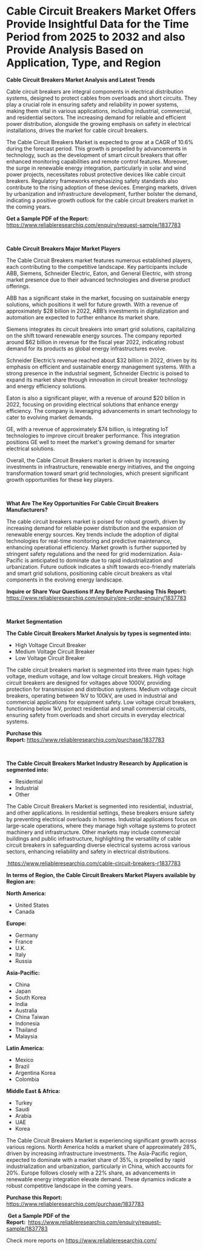 <p><h1>Cable Circuit Breakers Market Offers Provide Insightful Data for the Time Period from 2025 to 2032 and also Provide Analysis Based on Application, Type, and Region</h1></p><p><strong>Cable Circuit Breakers Market Analysis and Latest Trends</strong></p>
<p><p>Cable circuit breakers are integral components in electrical distribution systems, designed to protect cables from overloads and short circuits. They play a crucial role in ensuring safety and reliability in power systems, making them vital in various applications, including industrial, commercial, and residential sectors. The increasing demand for reliable and efficient power distribution, alongside the growing emphasis on safety in electrical installations, drives the market for cable circuit breakers.</p><p>The Cable Circuit Breakers Market is expected to grow at a CAGR of 10.6% during the forecast period. This growth is propelled by advancements in technology, such as the development of smart circuit breakers that offer enhanced monitoring capabilities and remote control features. Moreover, the surge in renewable energy integration, particularly in solar and wind power projects, necessitates robust protective devices like cable circuit breakers. Regulatory frameworks emphasizing safety standards also contribute to the rising adoption of these devices. Emerging markets, driven by urbanization and infrastructure development, further bolster the demand, indicating a positive growth outlook for the cable circuit breakers market in the coming years.</p></p>
<p><strong>Get a Sample PDF of the Report:&nbsp;</strong> <a href="https://www.reliableresearchiq.com/enquiry/request-sample/1837783?utm_campaign=2324&utm_medium=2&utm_source=Github&utm_content=ia&utm_term=12042025&utm_id=cable-circuit-breakers">https://www.reliableresearchiq.com/enquiry/request-sample/1837783</a></p>
<p>&nbsp;</p>
<p><strong>Cable Circuit Breakers Major Market Players</strong></p>
<p><p>The Cable Circuit Breakers market features numerous established players, each contributing to the competitive landscape. Key participants include ABB, Siemens, Schneider Electric, Eaton, and General Electric, with strong market presence due to their advanced technologies and diverse product offerings.</p><p>ABB has a significant stake in the market, focusing on sustainable energy solutions, which positions it well for future growth. With a revenue of approximately $28 billion in 2022, ABB’s investments in digitalization and automation are expected to further enhance its market share.</p><p>Siemens integrates its circuit breakers into smart grid solutions, capitalizing on the shift toward renewable energy sources. The company reported around $62 billion in revenue for the fiscal year 2022, indicating robust demand for its products as global energy infrastructures evolve.</p><p>Schneider Electric’s revenue reached about $32 billion in 2022, driven by its emphasis on efficient and sustainable energy management systems. With a strong presence in the industrial segment, Schneider Electric is poised to expand its market share through innovation in circuit breaker technology and energy efficiency solutions.</p><p>Eaton is also a significant player, with a revenue of around $20 billion in 2022, focusing on providing electrical solutions that enhance energy efficiency. The company is leveraging advancements in smart technology to cater to evolving market demands.</p><p>GE, with a revenue of approximately $74 billion, is integrating IoT technologies to improve circuit breaker performance. This integration positions GE well to meet the market's growing demand for smarter electrical solutions.</p><p>Overall, the Cable Circuit Breakers market is driven by increasing investments in infrastructure, renewable energy initiatives, and the ongoing transformation toward smart grid technologies, which present significant growth opportunities for these key players.</p></p>
<p>&nbsp;</p>
<p><strong>What Are The Key Opportunities For Cable Circuit Breakers Manufacturers?</strong></p>
<p><p>The cable circuit breakers market is poised for robust growth, driven by increasing demand for reliable power distribution and the expansion of renewable energy sources. Key trends include the adoption of digital technologies for real-time monitoring and predictive maintenance, enhancing operational efficiency. Market growth is further supported by stringent safety regulations and the need for grid modernization. Asia-Pacific is anticipated to dominate due to rapid industrialization and urbanization. Future outlook indicates a shift towards eco-friendly materials and smart grid solutions, positioning cable circuit breakers as vital components in the evolving energy landscape.</p></p>
<p><strong>Inquire or Share Your Questions If Any Before Purchasing This Report:</strong> <a href="https://www.reliableresearchiq.com/enquiry/pre-order-enquiry/1837783?utm_campaign=2324&utm_medium=2&utm_source=Github&utm_content=ia&utm_term=12042025&utm_id=cable-circuit-breakers">https://www.reliableresearchiq.com/enquiry/pre-order-enquiry/1837783</a></p>
<p>&nbsp;</p>
<p><strong>Market Segmentation</strong></p>
<p><strong>The Cable Circuit Breakers Market Analysis by types is segmented into:</strong></p>
<p><ul><li>High Voltage Circuit Breaker</li><li>Medium Voltage Circuit Breaker</li><li>Low Voltage Circuit Breaker</li></ul></p>
<p><p>The cable circuit breakers market is segmented into three main types: high voltage, medium voltage, and low voltage circuit breakers. High voltage circuit breakers are designed for voltages above 1000V, providing protection for transmission and distribution systems. Medium voltage circuit breakers, operating between 1kV to 100kV, are used in industrial and commercial applications for equipment safety. Low voltage circuit breakers, functioning below 1kV, protect residential and small commercial circuits, ensuring safety from overloads and short circuits in everyday electrical systems.</p></p>
<p><strong>Purchase this Report:&nbsp;</strong><a href="https://www.reliableresearchiq.com/purchase/1837783?utm_campaign=2324&utm_medium=2&utm_source=Github&utm_content=ia&utm_term=12042025&utm_id=cable-circuit-breakers">https://www.reliableresearchiq.com/purchase/1837783</a></p>
<p>&nbsp;</p>
<p><strong>The Cable Circuit Breakers Market Industry Research by Application is segmented into:</strong></p>
<p><ul><li>Residential</li><li>Industrial</li><li>Other</li></ul></p>
<p><p>The Cable Circuit Breakers Market is segmented into residential, industrial, and other applications. In residential settings, these breakers ensure safety by preventing electrical overloads in homes. Industrial applications focus on large-scale operations, where they manage high voltage systems to protect machinery and infrastructure. Other markets may include commercial buildings and public infrastructure, highlighting the versatility of cable circuit breakers in safeguarding diverse electrical systems across various sectors, enhancing reliability and safety in electrical distributions.</p></p>
<p><a href="https://www.reliableresearchiq.com/cable-circuit-breakers-r1837783?utm_campaign=2324&utm_medium=2&utm_source=Github&utm_content=ia&utm_term=12042025&utm_id=cable-circuit-breakers">&nbsp;https://www.reliableresearchiq.com/cable-circuit-breakers-r1837783</a></p>
<p><strong>In terms of Region, the Cable Circuit Breakers Market Players available by Region are:</strong></p>
<p>
    <p> <strong> North America: </strong>
        <ul>
            <li>United States</li>
            <li>Canada</li>
        </ul>
        </p> 
    <p> <strong> Europe: </strong>
        <ul>
            <li>Germany</li>
            <li>France</li>
            <li>U.K.</li>
            <li>Italy</li>
            <li>Russia</li>
        </ul>
        </p> 
    <p> <strong> Asia-Pacific: </strong>
        <ul>
            <li>China</li>
            <li>Japan</li>
            <li>South Korea</li>
            <li>India</li>
            <li>Australia</li>
            <li>China Taiwan</li>
            <li>Indonesia</li>
            <li>Thailand</li>
            <li>Malaysia</li>
        </ul>
        </p> 
    <p> <strong> Latin America: </strong>
        <ul>
            <li>Mexico</li>
            <li>Brazil</li>
            <li>Argentina Korea</li>
            <li>Colombia</li>
        </ul>
        </p> 
    <p> <strong> Middle East & Africa: </strong>
        <ul>
            <li>Turkey</li>
            <li>Saudi</li>
            <li>Arabia</li>
            <li>UAE</li>
            <li>Korea</li>
        </ul>
    </p>
    </p>
<p><p>The Cable Circuit Breakers Market is experiencing significant growth across various regions. North America holds a market share of approximately 28%, driven by increasing infrastructure investments. The Asia-Pacific region, expected to dominate with a market share of 35%, is propelled by rapid industrialization and urbanization, particularly in China, which accounts for 20%. Europe follows closely with a 22% share, as advancements in renewable energy integration elevate demand. These dynamics indicate a robust competitive landscape in the coming years.</p></p>
<p><strong>Purchase this Report: </strong><a href="https://www.reliableresearchiq.com/purchase/1837783?utm_campaign=2324&utm_medium=2&utm_source=Github&utm_content=ia&utm_term=12042025&utm_id=cable-circuit-breakers">https://www.reliableresearchiq.com/purchase/1837783</a></p>
<p>&nbsp;<strong>Get a Sample PDF of the Report:&nbsp;&nbsp;</strong><a href="https://www.reliableresearchiq.com/enquiry/request-sample/1837783?utm_campaign=2324&utm_medium=2&utm_source=Github&utm_content=ia&utm_term=12042025&utm_id=cable-circuit-breakers">https://www.reliableresearchiq.com/enquiry/request-sample/1837783</a></p>
<p><strong></strong></p>
<p>Check more reports on <a href="https://www.reliableresearchiq.com/?utm_campaign=2324&utm_medium=2&utm_source=Github&utm_content=ia&utm_term=12042025&utm_id=cable-circuit-breakers">https://www.reliableresearchiq.com/</a></p>